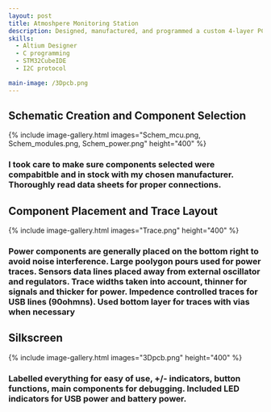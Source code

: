 ```yaml
---
layout: post
title: Atmoshpere Monitoring Station
description: Designed, manufactured, and programmed a custom 4-layer PCB for an atmospheric monitoring station capable of measuring temperature, humidity, and air pressure. The board integrates multiple sensors via I²C, providing accurate environmental data collection. 
skills: 
  - Altium Designer
  - C programming
  - STM32CubeIDE 
  - I2C protocol

main-image: /3Dpcb.png
---
```


## Schematic Creation and Component Selection 

{% include image-gallery.html images="Schem_mcu.png, Schem_modules.png, Schem_power.png" height="400" %} 

### I took care to make sure components selected were compabitble and in stock with my chosen manufacturer. Thoroughly read data sheets for proper connections.

## Component Placement and Trace Layout

{% include image-gallery.html images="Trace.png" height="400" %} 

### Power components are generally placed on the bottom right to avoid noise interference. Large poolygon pours used for power traces. Sensors data lines placed away from external oscillator and regulators. Trace widths taken into account, thinner for signals and thicker for power. Impedence controlled traces for USB lines (90ohmns). Used bottom layer for traces with vias when necessary 

## Silkscreen 

{% include image-gallery.html images="3Dpcb.png" height="400" %} 

### Labelled everything for easy of use, +/- indicators, button functions, main components for debugging. Included LED indicators for USB power and battery power. 
